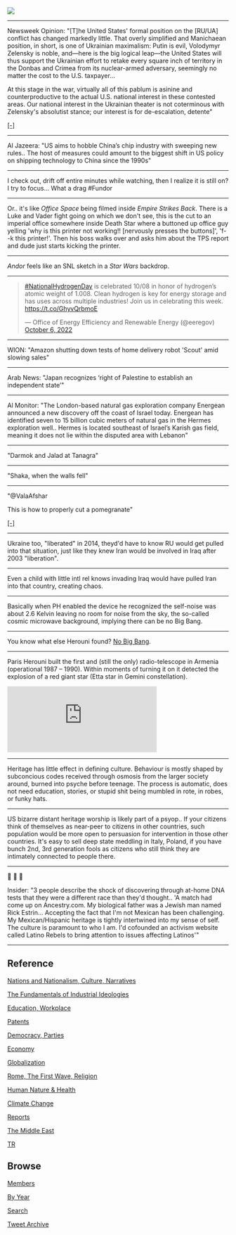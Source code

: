 <img src="https://drive.google.com/uc?export=view&id=1B2wf9R7AMH1d7Vw6e2mucLbIQ5NSjir7"/>

---

Newsweek Opinion: "[T]he United States' formal position on the [RU/UA]
conflict has changed markedly little. That overly simplified and
Manichaean position, in short, is one of Ukrainian maximalism: Putin
is evil, Volodymyr Zelensky is noble, and—here is the big logical
leap—the United States will thus support the Ukrainian effort to
retake every square inch of territory in the Donbas and Crimea from
its nuclear-armed adversary, seemingly no matter the cost to the
U.S. taxpayer...

At this stage in the war, virtually all of this pablum is asinine and
counterproductive to the actual U.S. national interest in these
contested areas. Our national interest in the Ukrainian theater is not
coterminous with Zelensky's absolutist stance; our interest is for
de-escalation, detente"

[[-]](https://www.newsweek.com/us-needs-change-course-right-now-ukraine-opinion-1749740)

---

Al Jazeera: "US aims to hobble China’s chip industry with sweeping new
rules.. The host of measures could amount to the biggest shift in US
policy on shipping technology to China since the 1990s"

---

I check out, drift off entire minutes while watching, then I realize
it is still on? I try to focus... What a drag \#Fundor

---

Or.. it's like *Office Space* being filmed inside *Empire Strikes
Back*. There is a Luke and Vader fight going on which we don't see,
this is the cut to an imperial office somewhere inside Death Star
where a buttoned up office guy yelling 'why is this printer not
working!!  [nervously presses the buttons]', 'f--k this
printer!'. Then his boss walks over and asks him about the TPS report
and dude just starts kicking the printer.

---

*Andor* feels like an SNL sketch in a *Star Wars* backdrop. 

---

<blockquote class="twitter-tweet"><p lang="en" dir="ltr"><a href="https://twitter.com/hashtag/NationalHydrogenDay?src=hash&amp;ref_src=twsrc%5Etfw">#NationalHydrogenDay</a> is celebrated 10/08 in honor of hydrogen’s atomic weight of 1.008. Clean hydrogen is key for energy storage and has uses across multiple industries! Join us in celebrating this week. <a href="https://t.co/GhyvQrbmoE">https://t.co/GhyvQrbmoE</a></p>&mdash; Office of Energy Efficiency and Renewable Energy (@eeregov) <a href="https://twitter.com/eeregov/status/1578043263910612993?ref_src=twsrc%5Etfw">October 6, 2022</a></blockquote> <script async src="https://platform.twitter.com/widgets.js" charset="utf-8"></script>

---

WION: "Amazon shutting down tests of home delivery robot 'Scout' amid slowing
sales"

---

Arab News: "Japan recognizes ‘right of Palestine to establish an
independent state’"

---

Al Monitor: "The London-based natural gas exploration company Energean
announced a new discovery off the coast of Israel today. Energean has
identified seven to 15 billion cubic meters of natural gas in the
Hermes exploration well.. Hermes is located southeast of Israel’s
Karish gas field, meaning it does not lie within the disputed area
with Lebanon"

---

"Darmok and Jalad at Tanagra"

---

"Shaka, when the walls fell"

---

"@ValaAfshar

This is how to properly cut a pomegranate"

[[-]](https://twitter.com/ValaAfshar/status/1578161108099399682)

---

Ukraine too, "liberated" in 2014, theyd'd have to know RU would get
pulled into that situation, just like they knew Iran would be involved
in Iraq after 2003 "liberation". 

---

Even a child with little intl rel knows invading Iraq would have
pulled Iran into that country, creating chaos. 

---

Basically when PH enabled the device he recognized the self-noise was
about 2.6 Kelvin leaving no room for noise from the sky, the so-called
cosmic microwave background, implying there can be no Big Bang.

---

You know what else Herouni found? [No Big Bang](2022/10/herouni.html).

---

Paris Herouni built the first and (still the only) radio-telescope in
Armenia (operational 1987 – 1990). Within moments of turning it on it
detected the explosion of a red giant star (Etta star in Gemini
constellation).

<iframe width="340" src="https://www.youtube.com/embed/WAx9Z9DyMHY?start=67&end=174" title="Reviving Armenia’s forgotten space giant: ROT54 | Witness Documentary" frameborder="0" allow="accelerometer; autoplay; clipboard-write; encrypted-media; gyroscope; picture-in-picture" allowfullscreen></iframe>

---

Heritage has little effect in defining culture. Behaviour is mostly
shaped by subconcious codes received through osmosis from the larger
society around, burned into psyche before teenage. The process is
automatic, does not need education, stories, or stupid shit being
mumbled in rote, in robes, or funky hats.

---

US bizarre distant heritage worship is likely part of a psyop.. If
your citizens think of themselves as near-peer to citizens in other
countries, such population would be more open to persuasion for
intervention in those other countries. It's easy to sell deep state
meddling in Italy, Poland, if you have bunch 2nd, 3rd generation fools
as citizens who still think they are intimately connected to people
there.

---

🤣 🤣 🤣 

Insider: "3 people describe the shock of discovering through at-home
DNA tests that they were a different race than they'd thought.. 'A
match had come up on Ancestry.com. My biological father was a Jewish
man named Rick Estrin... Accepting the fact that I'm not Mexican has
been challenging. My Mexican/Hispanic heritage is tightly intertwined
into my sense of self. The culture is paramount to who I am. I'd
cofounded an activism website called Latino Rebels to bring attention
to issues affecting Latinos'"

---

## Reference

[Nations and Nationalism, Culture, Narratives](2013/02/nations-and-nationalism.html)

[The Fundamentals of Industrial Ideologies](2011/04/fundamentals-of-industrial-ideologies.html)

[Education, Workplace](2017/09/education-workplace.html)

[Patents](2018/09/patents.html)

[Democracy, Parties](2016/11/democracy.html)

[Economy](2018/05/economy.html)

[Globalization](2018/09/globalization.html)

[Rome, The First Wave, Religion](2017/12/rome.html)

[Human Nature & Health](2020/07/human-nature.html)

[Climate Change](2018/12/climate.html)

[Reports](2019/05/reports.html)

[The Middle East](2019/07/middleeast.html)

[TR](../tr)

## Browse

[Members](2022/08/members.html)

[By Year](years.html)

[Search](search.html)

[Tweet Archive](tweets/index.html)


